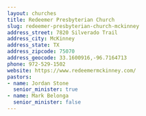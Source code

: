 ```yaml
---
layout: churches
title: Redeemer Presbyterian Church
slug: redeemer-presbyterian-church-mckinney
address_street: 7820 Silverado Trail
address_city: McKinney
address_state: TX
address_zipcode: 75070
address_geocode: 33.1600916,-96.7164713
phone: 972-529-1502
website: https://www.redeemermckinney.com/
pastors:
- name: Jordan Stone
  senior_minister: true
- name: Mark Belonga
  senior_minister: false
---
```

